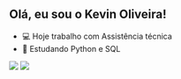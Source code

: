 ## Olá, eu sou o Kevin Oliveira! 
- 💻 Hoje trabalho com Assistência técnica
- 🐍 Estudando Python e SQL

<a href = "mailto:oliveirakevin746@gmail.com"><img src="https://img.shields.io/badge/-Gmail-%23333?style=for-the-badge&logo=gmail&logoColor=white" target="_blank"></a>
  <a href="https://www.linkedin.com/in/kevin-oliveira-9539b3258" target="_blank"><img src="https://img.shields.io/badge/-LinkedIn-%230077B5?style=for-the-badge&logo=linkedin&logoColor=white" target="_blank"></a> 
